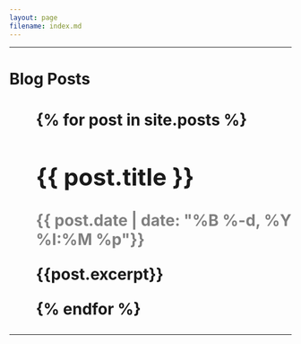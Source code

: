 ```yaml
---
layout: page
filename: index.md
---
```



<hr>
<h1> Blog Posts <h1>
<ul>
   {% for post in site.posts %}
       <h2>{{ post.title }}</h2>
       <p style="color:#808080"><time datetime="{{ post.date | date: '%Y-%m-%d %H:%M' }}">{{ post.date | date: "%B %-d, %Y %I:%M %p"}}</time></p>
       <p>{{post.excerpt}}</p>
   {% endfor %}
</ul>

---